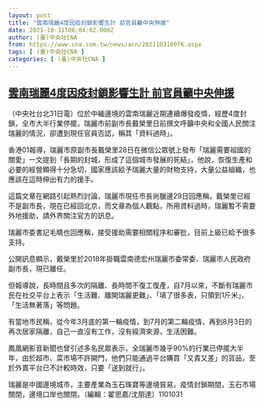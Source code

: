 ```yaml
---
layout: post
title: "雲南瑞麗4度因疫封鎖影響生計 前官員籲中央伸援"
date: 2021-10-31T06:04:02.000Z
author: (臺)中央社CNA
from: https://www.cna.com.tw/news/acn/202110310076.aspx
tags: [ (臺)中央社CNA ]
categories: [ (臺)中央社CNA ]
---
```

<!--1635660242000-->
[雲南瑞麗4度因疫封鎖影響生計 前官員籲中央伸援](https://www.cna.com.tw/news/acn/202110310076.aspx)
------

<div>
<div></div><div><p>（中央社台北31日電）位於中緬邊境的雲南瑞麗近期連續爆發疫情，經歷4度封鎖，全市大半行業停擺，瑞麗市前副市長戴榮里日前撰文呼籲中央和全國人民關注瑞麗的情況，卻遭到現任官員否認，稱其「資料過時」。</p><p>香港01報導，瑞麗市原副市長戴榮里28日在微信公眾號上發布「瑞麗需要祖國的關愛」一文提到「長期的封城，形成了這個城市發展的死結」，他說，恢復生產和必要的經營顯得十分急切，國家應該給予瑞麗大量的財物支持，大量公益組織，也應該在這時伸出有力的援手。</p><p>這篇文章在網路引起熱烈討論，瑞麗市現任市長尚臘邊29日回應稱，戴榮里已經不是副市長，現在已經回北京，而文章為個人觀點，所用資料過時，瑞麗暫不需要外地援助，請外界關注官方的訊息。</p><p>瑞麗市委書記毛曉也回應稱，接受援助需要相關程序和審批，目前上級已給予很多支持。</p><p>公開訊息顯示，戴榮里於2018年掛職雲南德宏州瑞麗市委常委、瑞麗市人民政府副市長，現已離任。</p><p>但報導說，長時間且多次的隔離、長時間不復工復產，自7月以來，不斷有瑞麗市民在社交平台上表示「生活難、離開瑞麗更難」、「填了很多表，只領到1斤米」、「生活無著落」等問題。</p><p>有當地市民稱，從今年3月底的第一輪疫情，到7月的第二輪疫情，再到8月3日的再次居家隔離，自己一直沒有工作，沒有經濟來源，生活困難。</p><p>鳳凰網影音新聞也曾引述多名民眾表示，全瑞麗市幾乎90%的行業已停擺大半年，由於超市、菜市場不許開門，他們只能通過平台購買「又貴又差」的貨品，至於外賣平台已不計較時效，只要「送到就行」。</p><p>瑞麗是中國邊境城市，主要產業為玉石珠寶等邊境貿易，疫情封鎖期間，玉石市場關閉，邊境口岸也關閉。（編輯：翟思嘉/沈朋達）1101031</p></div>
</div>
